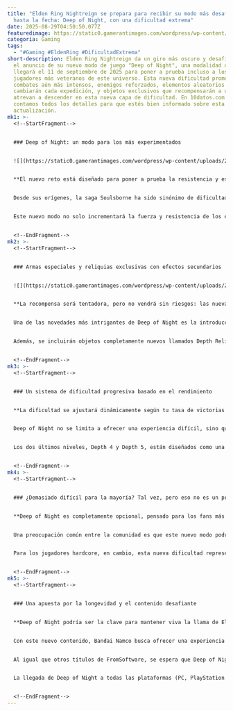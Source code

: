 ```yaml
---
title: "Elden Ring Nightreign se prepara para recibir su modo más desafiante
  hasta la fecha: Deep of Night, con una dificultad extrema"
date: 2025-08-29T04:50:50.077Z
featuredimage: https://static0.gamerantimages.com/wordpress/wp-content/uploads/2025/08/elden-ring-deep-of-night-hardcore-difficulty-mode-promo-gameplay-screenshot.jpg?q=49&fit=crop&w=1100&h=618&dpr=2
categoria: Gaming
tags:
  - "#Gaming #EldenRing #DificultadExtrema"
short-description: Elden Ring Nightreign da un giro más oscuro y desafiante con
  el anuncio de su nuevo modo de juego "Deep of Night", una modalidad que
  llegará el 11 de septiembre de 2025 para poner a prueba incluso a los
  jugadores más veteranos de este universo. Esta nueva dificultad promete
  combates aún más intensos, enemigos reforzados, elementos aleatorios que
  cambiarán cada expedición, y objetos exclusivos que recompensarán a quienes se
  atrevan a descender en esta nueva capa de dificultad. En 10datos.com te
  contamos todos los detalles para que estés bien informado sobre esta esperada
  actualización.
mk1: >-
  <!--StartFragment-->


  ### Deep of Night: un modo para los más experimentados


  ![](https://static0.gamerantimages.com/wordpress/wp-content/uploads/2024/12/elden-ring-nightreign-official-artwork.jpeg?q=49&fit=crop&w=825&dpr=2)


  **El nuevo reto está diseñado para poner a prueba la resistencia y estrategia de los jugadores más hábiles.**


  Desde sus orígenes, la saga Soulsborne ha sido sinónimo de dificultad extrema, y Elden Ring Nightreign no es la excepción. Con Deep of Night, Bandai Namco y FromSoftware quieren llevar esta reputación aún más lejos, introduciendo un sistema pensado específicamente para quienes ya dominan el juego base y buscan una experiencia aún más exigente.


  Este nuevo modo no solo incrementará la fuerza y resistencia de los enemigos, sino que también obligará a los jugadores a adaptarse a desafíos inesperados. Uno de los cambios más significativos es que las expediciones ya no tendrán un objetivo fijo, sino que los Nightlords aparecerán de forma aleatoria, obligando a replantear estrategias constantemente.


  <!--EndFragment-->
mk2: >-
  <!--StartFragment-->


  ### Armas especiales y reliquias exclusivas con efectos secundarios


  ![](https://static0.gamerantimages.com/wordpress/wp-content/uploads/2025/08/elden-ring-nightreign-deepofnight-1.jpg?q=49&fit=crop&w=825&dpr=2)


  **La recompensa será tentadora, pero no vendrá sin riesgos: las nuevas armas pueden ser tanto una bendición como una maldición.**


  Una de las novedades más intrigantes de Deep of Night es la introducción de armas con características complejas, algunas de las cuales incluyen efectos negativos. Esto añade una capa extra de estrategia al juego, ya que los jugadores deberán decidir si arriesgarse a utilizar un arma poderosa que también puede perjudicarles.


  Además, se incluirán objetos completamente nuevos llamados Depth Relics. Estos ítems ofrecerán ventajas superiores a las reliquias comunes, pero tendrán condiciones o desventajas asociadas. Es un sistema que recompensa el dominio del juego y la capacidad de adaptarse a cambios constantes, alineándose perfectamente con el estilo roguelike de Nightreign.


  <!--EndFragment-->
mk3: >-
  <!--StartFragment-->


  ### Un sistema de dificultad progresiva basado en el rendimiento


  **La dificultad se ajustará dinámicamente según tu tasa de victorias y derrotas, elevando el nivel conforme progreses.**


  Deep of Night no se limita a ofrecer una experiencia difícil, sino que implementa un sistema de cinco niveles de profundidad. Cada nivel representa un nuevo escalón de complejidad, y el acceso a niveles más profundos estará determinado por el rendimiento del jugador: cuanto mejor juegues, más difícil será el desafío que enfrentes.


  Los dos últimos niveles, Depth 4 y Depth 5, están diseñados como una "batalla interminable". Aunque aún no se conocen todos los detalles, esta mecánica sugiere encuentros sin pausa, enemigos constantes y la necesidad de una resistencia táctica y mental al límite. Todo esto se ajustará automáticamente, haciendo que cada sesión de juego sea única.


  <!--EndFragment-->
mk4: >-
  <!--StartFragment-->


  ### ¿Demasiado difícil para la mayoría? Tal vez, pero eso no es un problema


  **Deep of Night es completamente opcional, pensado para los fans más dedicados y no afectará la experiencia base.**


  Una preocupación común entre la comunidad es que este nuevo modo podría resultar demasiado exigente. Sin embargo, al tratarse de una modalidad opcional, los jugadores que no deseen enfrentarse a este nivel de dificultad podrán seguir disfrutando del juego base sin restricciones ni penalizaciones.


  Para los jugadores hardcore, en cambio, esta nueva dificultad representa una oportunidad ideal para seguir explorando los límites del juego. La posibilidad de encontrar objetos únicos y construir estrategias completamente nuevas añadirá profundidad al metajuego, alargando considerablemente la vida útil de Elden Ring Nightreign en su comunidad más fiel.


  <!--EndFragment-->
mk5: >-
  <!--StartFragment-->


  ### Una apuesta por la longevidad y el contenido desafiante


  **Deep of Night podría ser la clave para mantener viva la llama de Elden Ring Nightreign por muchos años más.**


  Con este nuevo contenido, Bandai Namco busca ofrecer una experiencia prolongada para aquellos jugadores que ya han conquistado los contenidos actuales. Al implementar un sistema de dificultad tan versátil y escalonado, no solo se propone ofrecer un reto, sino también fomentar una comunidad activa que comparta estrategias, builds y experiencias.


  Al igual que otros títulos de FromSoftware, se espera que Deep of Night reciba ajustes posteriores a su lanzamiento, adaptándose al feedback de los jugadores y corrigiendo posibles desbalances. Esto garantiza que la experiencia se mantenga justa pero intensa, y que evolucione junto con su comunidad.


  La llegada de Deep of Night a todas las plataformas (PC, PlayStation 5, PlayStation 4, Xbox Series X/S y Xbox One) promete reunir a los jugadores de todas las generaciones en un desafío común. Prepárate para enfrentarte a la oscuridad más profunda de Limveld y descubrir hasta dónde puedes llegar.


  <!--EndFragment-->
---
```

